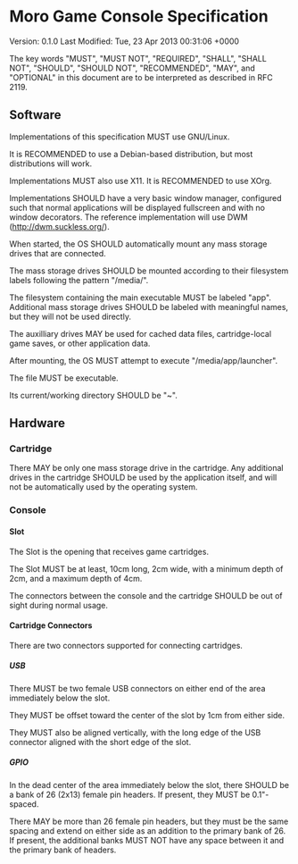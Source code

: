# Moro Game Console Specification

Version: 0.1.0
Last Modified: Tue, 23 Apr 2013 00:31:06 +0000

The key words
"MUST", "MUST NOT", "REQUIRED",
"SHALL", "SHALL NOT", "SHOULD",
"SHOULD NOT", "RECOMMENDED", "MAY",
and "OPTIONAL"
in this document
are to be interpreted
as described in RFC 2119.

## Software
Implementations of this specification
MUST use GNU/Linux.

It is RECOMMENDED
to use a Debian-based distribution,
but most distributions will work.

Implementations MUST also use X11.
It is RECOMMENDED to use XOrg.

Implementations SHOULD have
a very basic window manager,
configured such that
normal applications will be
displayed fullscreen
and with no window decorators.
The reference implementation will use DWM (http://dwm.suckless.org/).

When started,
the OS SHOULD automatically
mount any mass storage drives
that are connected.

The mass storage drives
SHOULD be mounted according to
their filesystem labels
following the pattern "/media/<LABEL>".

The filesystem
containing the main executable
MUST be labeled "app".
Additional mass storage drives
SHOULD be labeled
with meaningful names,
but they will not be used directly.

The auxilliary drives
MAY be used for cached data files,
cartridge-local game saves,
or other application data.

After mounting,
the OS MUST attempt to
execute "/media/app/launcher".

The file MUST be executable.

Its current/working directory
SHOULD be "~".

## Hardware

### Cartridge
There MAY be only one mass storage drive
in the cartridge.
Any additional drives in the cartridge SHOULD
be used by the application itself,
and will not be automatically used by the operating system.

### Console

#### Slot
The Slot is the
opening that receives game cartridges.

The Slot MUST be at least,
10cm long,
2cm wide,
with a minimum depth of 2cm,
and a maximum depth of 4cm.

The connectors between the console
and the cartridge
SHOULD be out of sight
during normal usage.

#### Cartridge Connectors
There are two connectors supported for connecting cartridges.

##### USB
There MUST be
two female USB connectors
on either end of
the area immediately below
the slot.

They MUST be
offset toward the
center of the slot
by 1cm from either side.

They MUST also be
aligned vertically,
with the long edge
of the USB connector
aligned with the short edge
of the slot.

##### GPIO
In the dead center
of the area
immediately below the slot,
there SHOULD be a bank
of 26 (2x13) female pin headers.
If present, they MUST be 0.1"-spaced.

There MAY be
more than 26
female pin headers,
but they must be
the same spacing
and extend on either side
as an addition
to the primary bank of 26.
If present,
the additional banks
MUST NOT have any space
between it and
the primary bank of headers.
